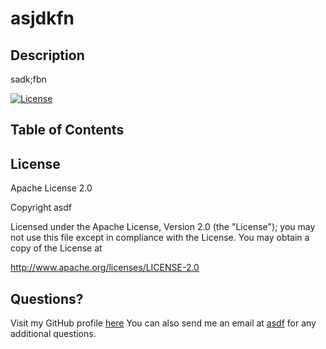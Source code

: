 # asjdkfn

## Description
sadk;fbn

[![License](https://img.shields.io/badge/License-Apache_2.0-blue.svg)](https://opensource.org/licenses/Apache-2.0)

## Table of Contents
     
## License

Apache License 2.0

Copyright asdf

Licensed under the Apache License, Version 2.0 (the "License"); you may not use this file except in compliance with the License. You may obtain a copy of the License at

http://www.apache.org/licenses/LICENSE-2.0
  
## Questions?
Visit my GitHub profile [here](https://github.com/asdf)
You can also send me an email at <a href='mailto:asdf'>asdf</a> for any additional questions.